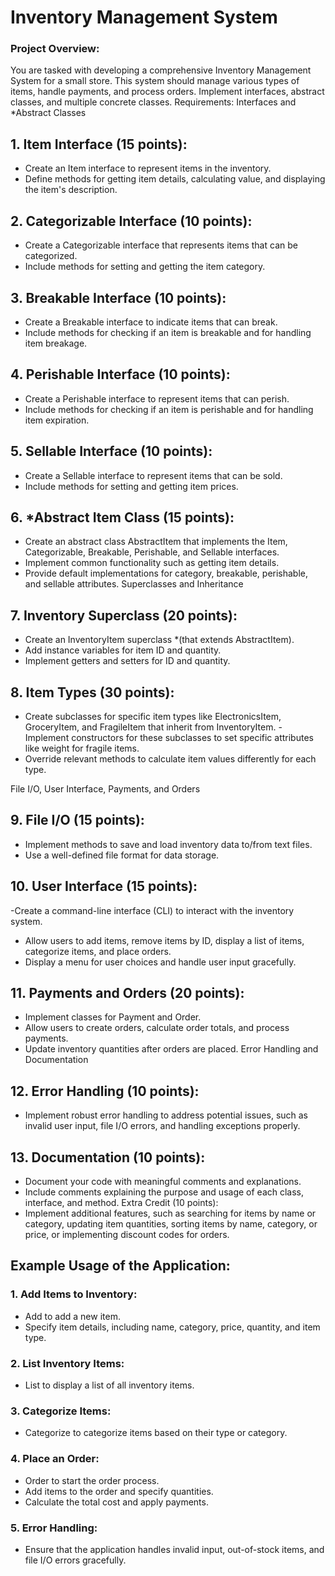 # Inventory Management System

### Project Overview:
You are tasked with developing a comprehensive Inventory Management System for a
small store. This system should manage various types of items, handle payments, and
process orders. Implement interfaces, abstract classes, and multiple concrete classes.
Requirements:
Interfaces and *Abstract Classes
## 1. Item Interface (15 points):
- Create an Item interface to represent items in the inventory.
- Define methods for getting item details, calculating value, and displaying the
item&#39;s description.

## 2. Categorizable Interface (10 points):
- Create a Categorizable interface that represents items that can be
categorized.
- Include methods for setting and getting the item category.
## 3. Breakable Interface (10 points):
- Create a Breakable interface to indicate items that can break.
- Include methods for checking if an item is breakable and for handling item
breakage.

## 4. Perishable Interface (10 points):
- Create a Perishable interface to represent items that can perish.
- Include methods for checking if an item is perishable and for handling item
expiration.

## 5. Sellable Interface (10 points):
- Create a Sellable interface to represent items that can be sold.
- Include methods for setting and getting item prices.
## 6. *Abstract Item Class (15 points):
- Create an abstract class AbstractItem that implements the Item,
Categorizable, Breakable, Perishable, and Sellable interfaces.
- Implement common functionality such as getting item details.
- Provide default implementations for category, breakable, perishable, and
sellable attributes.
Superclasses and Inheritance
## 7. Inventory Superclass (20 points):
- Create an InventoryItem superclass *(that extends AbstractItem).
- Add instance variables for item ID and quantity.
- Implement getters and setters for ID and quantity.
## 8. Item Types (30 points):
- Create subclasses for specific item types like ElectronicsItem, GroceryItem,
and FragileItem that inherit from InventoryItem.
-Implement constructors for these subclasses to set specific attributes like
weight for fragile items.
- Override relevant methods to calculate item values differently for each type.

File I/O, User Interface, Payments, and Orders
## 9. File I/O (15 points):
- Implement methods to save and load inventory data to/from text files.
- Use a well-defined file format for data storage.
## 10. User Interface (15 points):
-Create a command-line interface (CLI) to interact with the inventory system.
- Allow users to add items, remove items by ID, display a list of items, categorize
items, and place orders.
- Display a menu for user choices and handle user input gracefully.
## 11. Payments and Orders (20 points):
- Implement classes for Payment and Order.
- Allow users to create orders, calculate order totals, and process payments.
- Update inventory quantities after orders are placed.
Error Handling and Documentation
## 12. Error Handling (10 points):
- Implement robust error handling to address potential issues, such as invalid user
input, file I/O errors, and handling exceptions properly.
## 13. Documentation (10 points):
- Document your code with meaningful comments and explanations.
- Include comments explaining the purpose and usage of each class, interface, and
method.
Extra Credit (10 points):
- Implement additional features, such as searching for items by name or category,
updating item quantities, sorting items by name, category, or price, or
implementing discount codes for orders.

## Example Usage of the Application:
### 1. Add Items to Inventory:
- Add to add a new item.
- Specify item details, including name, category, price, quantity, and item
type.

### 2. List Inventory Items:
- List to display a list of all inventory items.
### 3. Categorize Items:
- Categorize to categorize items based on their type or category.
### 4. Place an Order:
- Order to start the order process.
- Add items to the order and specify quantities.
- Calculate the total cost and apply payments.
### 5. Error Handling:
- Ensure that the application handles invalid input, out-of-stock items, and file
I/O errors gracefully.
